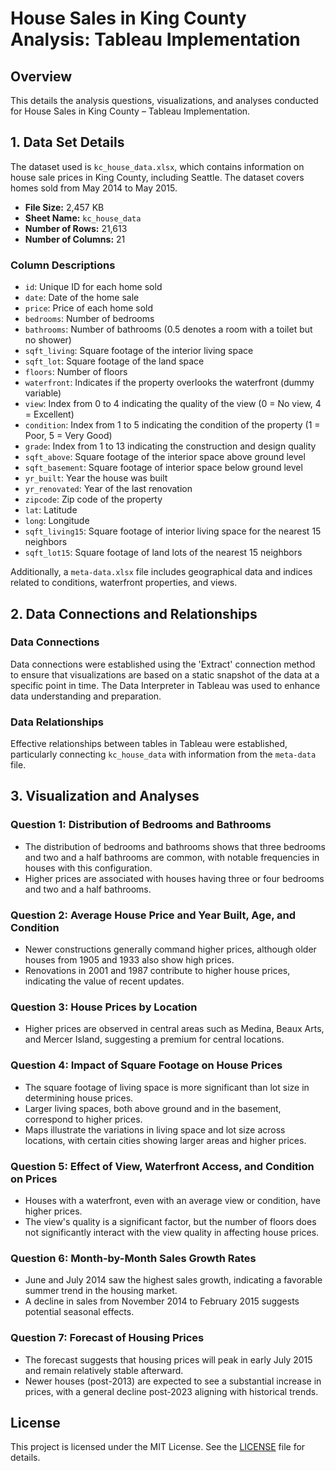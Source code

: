 # House Sales in King County Analysis: Tableau Implementation

## Overview

This details the analysis questions, visualizations, and analyses conducted for House Sales in King County – Tableau Implementation.

## 1. Data Set Details

The dataset used is `kc_house_data.xlsx`, which contains information on house sale prices in King County, including Seattle. The dataset covers homes sold from May 2014 to May 2015.

- **File Size:** 2,457 KB
- **Sheet Name:** `kc_house_data`
- **Number of Rows:** 21,613
- **Number of Columns:** 21

### Column Descriptions

- `id`: Unique ID for each home sold
- `date`: Date of the home sale
- `price`: Price of each home sold
- `bedrooms`: Number of bedrooms
- `bathrooms`: Number of bathrooms (0.5 denotes a room with a toilet but no shower)
- `sqft_living`: Square footage of the interior living space
- `sqft_lot`: Square footage of the land space
- `floors`: Number of floors
- `waterfront`: Indicates if the property overlooks the waterfront (dummy variable)
- `view`: Index from 0 to 4 indicating the quality of the view (0 = No view, 4 = Excellent)
- `condition`: Index from 1 to 5 indicating the condition of the property (1 = Poor, 5 = Very Good)
- `grade`: Index from 1 to 13 indicating the construction and design quality
- `sqft_above`: Square footage of the interior space above ground level
- `sqft_basement`: Square footage of interior space below ground level
- `yr_built`: Year the house was built
- `yr_renovated`: Year of the last renovation
- `zipcode`: Zip code of the property
- `lat`: Latitude
- `long`: Longitude
- `sqft_living15`: Square footage of interior living space for the nearest 15 neighbors
- `sqft_lot15`: Square footage of land lots of the nearest 15 neighbors

Additionally, a `meta-data.xlsx` file includes geographical data and indices related to conditions, waterfront properties, and views.

## 2. Data Connections and Relationships

### Data Connections

Data connections were established using the 'Extract' connection method to ensure that visualizations are based on a static snapshot of the data at a specific point in time. The Data Interpreter in Tableau was used to enhance data understanding and preparation.

### Data Relationships

Effective relationships between tables in Tableau were established, particularly connecting `kc_house_data` with information from the `meta-data` file.

## 3. Visualization and Analyses

### Question 1: Distribution of Bedrooms and Bathrooms

- The distribution of bedrooms and bathrooms shows that three bedrooms and two and a half bathrooms are common, with notable frequencies in houses with this configuration.
- Higher prices are associated with houses having three or four bedrooms and two and a half bathrooms.

### Question 2: Average House Price and Year Built, Age, and Condition

- Newer constructions generally command higher prices, although older houses from 1905 and 1933 also show high prices.
- Renovations in 2001 and 1987 contribute to higher house prices, indicating the value of recent updates.

### Question 3: House Prices by Location

- Higher prices are observed in central areas such as Medina, Beaux Arts, and Mercer Island, suggesting a premium for central locations.

### Question 4: Impact of Square Footage on House Prices

- The square footage of living space is more significant than lot size in determining house prices.
- Larger living spaces, both above ground and in the basement, correspond to higher prices.
- Maps illustrate the variations in living space and lot size across locations, with certain cities showing larger areas and higher prices.

### Question 5: Effect of View, Waterfront Access, and Condition on Prices

- Houses with a waterfront, even with an average view or condition, have higher prices.
- The view's quality is a significant factor, but the number of floors does not significantly interact with the view quality in affecting house prices.

### Question 6: Month-by-Month Sales Growth Rates

- June and July 2014 saw the highest sales growth, indicating a favorable summer trend in the housing market.
- A decline in sales from November 2014 to February 2015 suggests potential seasonal effects.

### Question 7: Forecast of Housing Prices

- The forecast suggests that housing prices will peak in early July 2015 and remain relatively stable afterward.
- Newer houses (post-2013) are expected to see a substantial increase in prices, with a general decline post-2023 aligning with historical trends.

## License

This project is licensed under the MIT License. See the [LICENSE](LICENSE) file for details.
